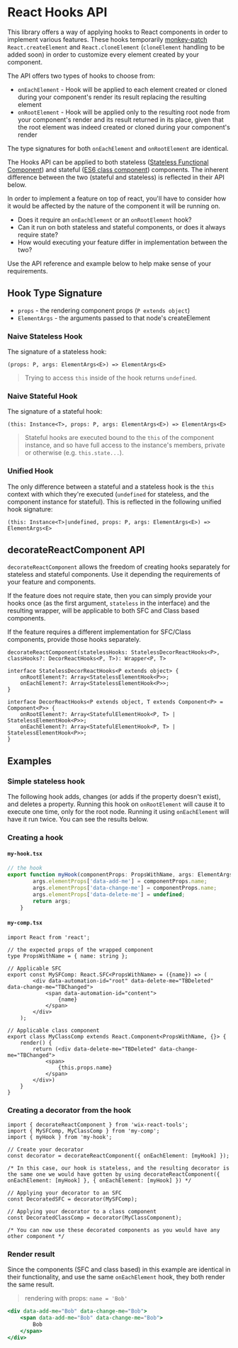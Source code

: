# React Hooks API
This library offers a way of applying hooks to React components in order to implement various features. These hooks temporarily [monkey-patch](https://en.wikipedia.org/wiki/Monkey_patch) `React.createElement` and `React.cloneElement` (`cloneElement` handling to be added soon) in order to customize every element created by your component.

The API offers two types of hooks to choose from:
* `onEachElement` - Hook will be applied to each element created or cloned during your component's render its result replacing the resulting element
* `onRootElement` - Hook will be applied only to the resulting root node from your component's render and its result returned in its place, given that the root element was indeed created or cloned during your component's render

The type signatures for both `onEachElement` and `onRootElement` are identical.

The Hooks API can be applied to both stateless ([Stateless Functional Component](https://facebook.github.io/react/blog/2015/10/07/react-v0.14.html#stateless-functional-components)) and stateful ([ES6 class component](https://facebook.github.io/react/docs/state-and-lifecycle.html)) components. The inherent difference between the two (stateful and stateless) is reflected in their API below.

In order to implement a feature on top of react, you'll have to consider how it would be affected by the nature of the component it will be running on.

* Does it require an `onEachElement` or an `onRootElement` hook?
* Can it run on both stateless and stateful components, or does it always require state?
* How would executing your feature differ in implementation between the two?

Use the API reference and example below to help make sense of your requirements.

## Hook Type Signature
- `props` - the rendering component props (`P extends object`)
- `ElementArgs` - the arguments passed to that node's createElement
### Naive Stateless Hook
The signature of a stateless hook:

```tsx
(props: P, args: ElementArgs<E>) => ElementArgs<E>
```
> Trying to access `this` inside of the hook returns `undefined`.

### Naive Stateful Hook
The signature of a stateful hook:

```tsx
(this: Instance<T>, props: P, args: ElementArgs<E>) => ElementArgs<E>
```
> Stateful hooks are executed bound to the `this` of the component instance, and so have full access to the instance's members, private or otherwise (e.g. `this.state...`).

### Unified Hook
The only difference between a stateful and a stateless hook is the `this` context with which they're executed (`undefined` for stateless, and the component instance for stateful). This is reflected in the following unified hook signature:
```tsx
(this: Instance<T>|undefined, props: P, args: ElementArgs<E>) => ElementArgs<E>
```

## decorateReactComponent API
`decorateReactComponent` allows the freedom of creating hooks separately for stateless and stateful components. Use it depending the requirements of your feature and components.

If the feature does not require state, then you can simply provide your hooks once (as the first argument, `stateless` in the interface) and the resulting wrapper, will be applicable to both SFC and Class based components.

If the feature requires a different implementation for SFC/Class components, provide those hooks separately.

```tsx
decorateReactComponent(statelessHooks: StatelessDecorReactHooks<P>, classHooks?: DecorReactHooks<P, T>): Wrapper<P, T>
```

```tsx
interface StatelessDecorReactHooks<P extends object> {
    onRootElement?: Array<StatelessElementHook<P>>;
    onEachElement?: Array<StatelessElementHook<P>>;
}
```

```tsx
interface DecorReactHooks<P extends object, T extends Component<P> = Component<P>> {
    onRootElement?: Array<StatefulElementHook<P, T> | StatelessElementHook<P>>;
    onEachElement?: Array<StatefulElementHook<P, T> | StatelessElementHook<P>>;
}
```

## Examples

### Simple stateless hook
The following hook  adds, changes (or adds if the property doesn't exist), and deletes a property. Running this hook on `onRootElement` will cause it to execute one time, only for the root node. Running it using `onEachElement` will have it run twice. You can see the results below.

### Creating a hook

#### `my-hook.tsx`
```ts
// the hook
export function myHook(componentProps: PropsWithName, args: ElementArgs<any>): ElementArgs<any> {
        args.elementProps['data-add-me'] = componentProps.name;
        args.elementProps['data-change-me'] = componentProps.name;
        args.elementProps['data-delete-me'] = undefined;
        return args;
    }
```

#### `my-comp.tsx`
```tsx
import React from 'react';

// the expected props of the wrapped component
type PropsWithName = { name: string };

// Applicable SFC
export const MySFComp: React.SFC<PropsWithName> = ({name}) => (
        <div data-automation-id="root" data-delete-me="TBDeleted" data-change-me="TBChanged">
            <span data-automation-id="content">
                {name}
            </span>
        </div>
    );

// Applicable class component
export class MyClassComp extends React.Component<PropsWithName, {}> {
    render() {
        return (<div data-delete-me="TBDeleted" data-change-me="TBChanged">
            <span>
                {this.props.name}
            </span>
        </div>)
    }
}
```

### Creating a decorator from the hook
```tsx
import { decorateReactComponent } from 'wix-react-tools';
import { MySFComp, MyClassComp } from 'my-comp';
import { myHook } from 'my-hook';

// Create your decorator
const decorator = decorateReactComponent({ onEachElement: [myHook] });

/* In this case, our hook is stateless, and the resulting decorator is the same one we would have gotten by using decorateReactComponent({ onEachElement: [myHook] }, { onEachElement: [myHook] }) */

// Applying your decorator to an SFC
const DecoratedSFC = decorator(MySFComp);

// Applying your decorator to a class component
const DecoratedClassComp = decorator(MyClassComponent);

/* You can now use these decorated components as you would have any other component */

```

### Render result
Since the components (SFC and class based) in this example are identical in their functionality, and use the same `onEachElement` hook, they both render the same result.

> rendering with props: `name = 'Bob'`
```jsx
<div data-add-me="Bob" data-change-me="Bob">
    <span data-add-me="Bob" data-change-me="Bob">
        Bob
    </span>
</div>
```
